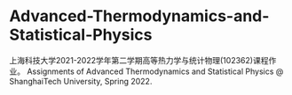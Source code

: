 # Advanced-Thermodynamics-and-Statistical-Physics
上海科技大学2021-2022学年第二学期高等热力学与统计物理(102362)课程作业。 Assignments of Advanced Thermodynamics and Statistical Physics @ ShanghaiTech University, Spring 2022.
